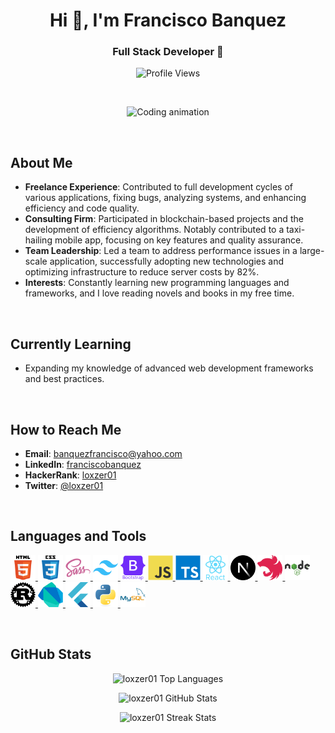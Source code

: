 <h1 align="center">Hi 👋, I'm Francisco Banquez</h1>
<h3 align="center">Full Stack Developer 🌟</h3>

<p align="center">
  <img src="https://komarev.com/ghpvc/?username=loxzer01&label=Profile%20views&color=0e75b6&style=flat" alt="Profile Views" />
</p>

<br />

<p align="center">
  <img src="https://github.com/Adam-pw/Adam-pw/blob/main/animation_500_kxa883sd.gif" width="300px" alt="Coding animation" />
</p>

<br />

## About Me

- **Freelance Experience**: Contributed to full development cycles of various applications, fixing bugs, analyzing systems, and enhancing efficiency and code quality.  
- **Consulting Firm**: Participated in blockchain-based projects and the development of efficiency algorithms. Notably contributed to a taxi-hailing mobile app, focusing on key features and quality assurance.  
- **Team Leadership**: Led a team to address performance issues in a large-scale application, successfully adopting new technologies and optimizing infrastructure to reduce server costs by 82%.  
- **Interests**: Constantly learning new programming languages and frameworks, and I love reading novels and books in my free time.

<br />

## Currently Learning
- Expanding my knowledge of advanced web development frameworks and best practices.

<br />

## How to Reach Me
- **Email**: [banquezfrancisco@yahoo.com](mailto:banquezfrancisco@yahoo.com)
- **LinkedIn**: [franciscobanquez](https://www.linkedin.com/in/franciscobanquez/)
- **HackerRank**: [loxzer01](https://www.hackerrank.com/loxzer01)
- **Twitter**: [@loxzer01](https://twitter.com/loxzer01)

<br />

## Languages and Tools
<p align="left">
  <!-- HTML -->
  <a href="https://www.w3.org/html/" target="_blank" rel="noreferrer">
    <img src="https://raw.githubusercontent.com/devicons/devicon/master/icons/html5/html5-original-wordmark.svg" alt="HTML" width="40" height="40"/>
  </a>
  <!-- CSS -->
  <a href="https://www.w3schools.com/css/" target="_blank" rel="noreferrer">
    <img src="https://raw.githubusercontent.com/devicons/devicon/master/icons/css3/css3-original-wordmark.svg" alt="CSS" width="40" height="40"/>
  </a>
  <!-- Sass -->
  <a href="https://sass-lang.com" target="_blank" rel="noreferrer">
    <img src="https://raw.githubusercontent.com/devicons/devicon/master/icons/sass/sass-original.svg" alt="Sass" width="40" height="40"/>
  </a>
  <!-- Tailwind CSS -->
  <a href="https://tailwindcss.com/" target="_blank" rel="noreferrer">
    <img src="https://raw.githubusercontent.com/devicons/devicon/master/icons/tailwindcss/tailwindcss-plain.svg" alt="TailwindCSS" width="40" height="40"/>
  </a>
  <!-- Bootstrap -->
  <a href="https://getbootstrap.com" target="_blank" rel="noreferrer">
    <img src="https://raw.githubusercontent.com/devicons/devicon/master/icons/bootstrap/bootstrap-plain-wordmark.svg" alt="Bootstrap" width="40" height="40"/>
  </a>
  <!-- JavaScript -->
  <a href="https://developer.mozilla.org/en-US/docs/Web/JavaScript" target="_blank" rel="noreferrer">
    <img src="https://raw.githubusercontent.com/devicons/devicon/master/icons/javascript/javascript-original.svg" alt="JavaScript" width="40" height="40"/>
  </a>
  <!-- TypeScript -->
  <a href="https://www.typescriptlang.org/" target="_blank" rel="noreferrer">
    <img src="https://raw.githubusercontent.com/devicons/devicon/master/icons/typescript/typescript-original.svg" alt="TypeScript" width="40" height="40"/>
  </a>
  <!-- React -->
  <a href="https://reactjs.org/" target="_blank" rel="noreferrer">
    <img src="https://raw.githubusercontent.com/devicons/devicon/master/icons/react/react-original-wordmark.svg" alt="React" width="40" height="40"/>
  </a>
  <!-- Next.js -->
  <a href="https://nextjs.org/" target="_blank" rel="noreferrer">
    <img src="https://raw.githubusercontent.com/devicons/devicon/master/icons/nextjs/nextjs-original.svg" alt="Next.js" width="40" height="40"/>
  </a>
  <!-- NestJS -->
  <a href="https://nestjs.com/" target="_blank" rel="noreferrer">
    <img src="https://raw.githubusercontent.com/devicons/devicon/master/icons/nestjs/nestjs-plain.svg" alt="NestJS" width="40" height="40"/>
  </a>
  <!-- Node.js -->
  <a href="https://nodejs.org" target="_blank" rel="noreferrer">
    <img src="https://raw.githubusercontent.com/devicons/devicon/master/icons/nodejs/nodejs-original-wordmark.svg" alt="Node.js" width="40" height="40"/>
  </a>
  <!-- Rust -->
  <a href="https://www.rust-lang.org/" target="_blank" rel="noreferrer">
    <img src="https://raw.githubusercontent.com/devicons/devicon/master/icons/rust/rust-plain.svg" alt="Rust" width="40" height="40"/>
  </a>
  <!-- Dart -->
  <a href="https://dart.dev/" target="_blank" rel="noreferrer">
    <img src="https://raw.githubusercontent.com/devicons/devicon/master/icons/dart/dart-original.svg" alt="Dart" width="40" height="40"/>
  </a>
  <!-- Flutter -->
  <a href="https://flutter.dev/" target="_blank" rel="noreferrer">
    <img src="https://raw.githubusercontent.com/devicons/devicon/master/icons/flutter/flutter-original.svg" alt="Flutter" width="40" height="40"/>
  </a>
  <!-- Python -->
  <a href="https://www.python.org" target="_blank" rel="noreferrer">
    <img src="https://raw.githubusercontent.com/devicons/devicon/master/icons/python/python-original.svg" alt="Python" width="40" height="40"/>
  </a>
  <!-- MySQL -->
  <a href="https://www.mysql.com/" target="_blank" rel="noreferrer">
    <img src="https://raw.githubusercontent.com/devicons/devicon/master/icons/mysql/mysql-original-wordmark.svg" alt="MySQL" width="40" height="40"/>
  </a>
</p>

<br />

## GitHub Stats
<p align="center">
  <img src="https://github-readme-stats.vercel.app/api/top-langs?username=loxzer01&show_icons=true&locale=en&bg_color=0d1117&text_color=ffffff&layout=compact" alt="loxzer01 Top Languages"/>
</p>

<p align="center">
  <img src="https://github-readme-stats.vercel.app/api?username=loxzer01&show_icons=true&locale=en&bg_color=0d1117&text_color=ffffff&repo=convoychat" alt="loxzer01 GitHub Stats"/>
</p>

<p align="center">
  <img src="https://github-readme-streak-stats.herokuapp.com/?user=loxzer01&theme=dark&background=0d1117&date_format=M%20j%5B%2C%20Y%5D" alt="loxzer01 Streak Stats"/>
</p>

